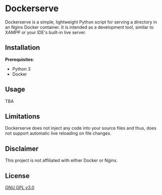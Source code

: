 # Dockerserve
Dockerserve is a simple, lightweight Python script for serving a directory in an Nginx Docker container. It is intended as a development tool, similar to XAMPP or your IDE's built-in live server.

## Installation
**Prerequisites**:
- Python 3
- Docker

## Usage
TBA

## Limitations
Dockerserve does not inject any code into your source files and thus, does not support automatic live reloading on file changes.

## Disclaimer
This project is not affiliated with either Docker or Nginx.

## License
[GNU GPL v3.0](https://github.com/SilasBerger/dockerserve/blob/master/LICENSE)
